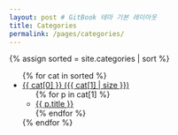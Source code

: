 ```yaml
---
layout: post # GitBook 테마 기본 레이아웃
title: Categories
permalink: /pages/categories/
---
```


{% assign sorted = site.categories | sort %}

<ul class="summary">          <!-- ⭐ GitBook과 동일한 class -->
{% for cat in sorted %}
  <li class="chapter">
    <a class="title" href="#" onclick="return false;">{{ cat[0] }} ({{ cat[1] | size }})</a>
    <ul class="articles">
      {% for p in cat[1] %}
        <li><a href="{{ p.url | relative_url }}">{{ p.title }}</a></li>
      {% endfor %}
    </ul>
  </li>
{% endfor %}
</ul>
